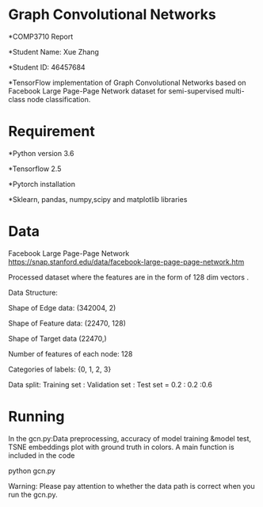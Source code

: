 # Graph Convolutional Networks
*COMP3710 Report

*Student Name: Xue Zhang

*Student ID: 46457684

*TensorFlow implementation of Graph Convolutional Networks based on Facebook Large Page-Page Network dataset for semi-supervised multi-class node classification.


# Requirement 

*Python version 3.6 

*Tensorflow 2.5

*Pytorch installation

*Sklearn, pandas, numpy,scipy and matplotlib libraries 






# Data
Facebook Large Page-Page Network
https://snap.stanford.edu/data/facebook-large-page-page-network.htm
    
Processed dataset where the features are in the form of 128 dim vectors .

Data Structure:

Shape of Edge data: (342004, 2)

Shape of Feature data: (22470, 128)

Shape of Target data (22470,)

Number of features of each node: 128
    
Categories of labels: {0, 1, 2, 3}
    
Data split:
Training set : Validation set : Test set = 0.2 : 0.2 :0.6

# Running  

In the gcn.py:Data preprocessing, accuracy of model training  &model test, TSNE embeddings plot with ground truth in colors.
A main function is included in the code

python gcn.py

Warning: Please pay attention to whether the data path is correct when you run the gcn.py.


```python

```
